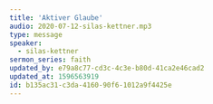 ```yaml
---
title: 'Aktiver Glaube'
audio: 2020-07-12-silas-kettner.mp3
type: message
speaker:
  - silas-kettner
sermon_series: faith
updated_by: e79a8c77-cd3c-4c3e-b80d-41ca2e46cad2
updated_at: 1596563919
id: b135ac31-c3da-4160-90f6-1012a9f4425e
---
```

